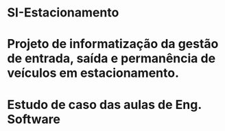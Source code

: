 # SI-Estacionamento
# Projeto de informatização da gestão de entrada, saída e permanência de veículos em estacionamento.
# Estudo de caso das aulas de Eng. Software
